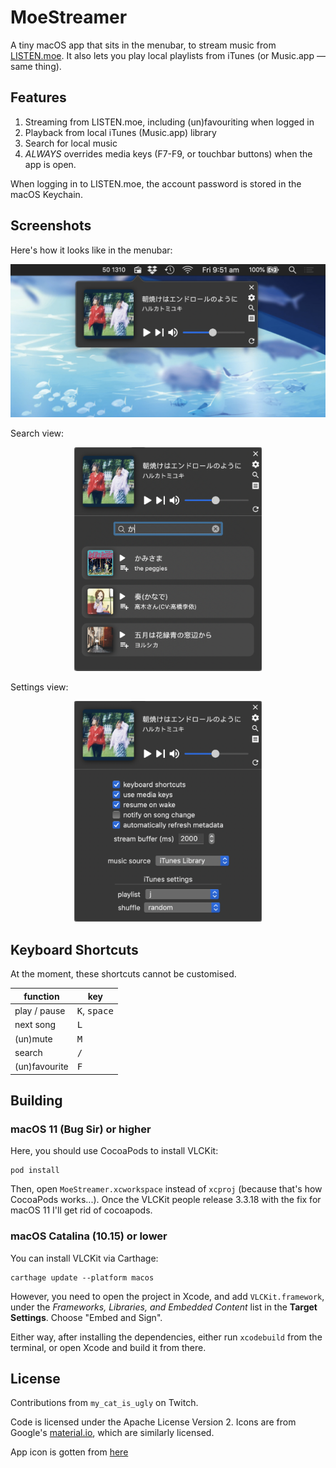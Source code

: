 # MoeStreamer

A tiny macOS app that sits in the menubar, to stream music from [LISTEN.moe](https://listen.moe). It also lets you play local playlists from iTunes (or Music.app — same thing).

## Features

1. Streaming from LISTEN.moe, including (un)favouriting when logged in
2. Playback from local iTunes (Music.app) library
3. Search for local music
4. *ALWAYS* overrides media keys (F7-F9, or touchbar buttons) when the app is open.

When logging in to LISTEN.moe, the account password is stored in the macOS Keychain.

## Screenshots

Here's how it looks like in the menubar:
<div style="text-align: center">
<img src="screenshots/one.png" width="600px" />
</div>

Search view:
<div style="text-align: center">
<img src="screenshots/two.png" width="300px" />
</div>

Settings view:
<div style="text-align: center">
<img src="screenshots/three.png" width="300px" />
</div>


## Keyboard Shortcuts
At the moment, these shortcuts cannot be customised.

|  function   |              key               |
|-------------|--------------------------------|
|play / pause | <kbd>K</kbd>, <kbd>space</kbd> |
| next song   |          <kbd>L</kbd>          |
| (un)mute    |          <kbd>M</kbd>          |
|   search    |          <kbd>/</kbd>          |
|(un)favourite|          <kbd>F</kbd>          |


## Building

### macOS 11 (Bug Sir) or higher

Here, you should use CocoaPods to install VLCKit:
 
```
pod install
```

Then, open `MoeStreamer.xcworkspace` instead of `xcproj` (because that's how CocoaPods works...). Once the VLCKit people release 3.3.18 with the fix for macOS 11 I'll get rid of cocoapods.


### macOS Catalina (10.15) or lower
You can install VLCKit via Carthage:

```
carthage update --platform macos
```

However, you need to open the project in Xcode, and add `VLCKit.framework`, under the *Frameworks, Libraries, and Embedded Content* list in the **Target Settings**. Choose "Embed and Sign".

Either way, after installing the dependencies, either run `xcodebuild` from the terminal, or open Xcode 
and build it from there. 

## License

Contributions from `my_cat_is_ugly` on Twitch.

Code is licensed under the Apache License Version 2.
Icons are from Google's [material.io](https://material.io/resources/icons/), which are similarly licensed.

App icon is gotten from [here](https://old.reddit.com/r/pouts/comments/d1p2ua)
